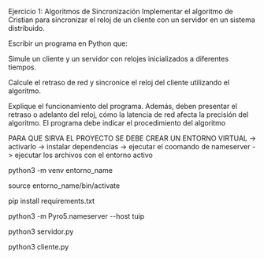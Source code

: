 Ejercicio 1: Algoritmos de Sincronización Implementar el algoritmo de Cristian para sincronizar el reloj de un cliente con un servidor en un sistema distribuido.

Escribir un programa en Python que:

Simule un cliente y un servidor con relojes inicializados a diferentes tiempos.

Calcule el retraso de red y sincronice el reloj del cliente utilizando el algoritmo.

Explique el funcionamiento del programa. Además, deben presentar el retraso o adelanto del reloj, cómo la latencia de red afecta la precisión del algoritmo. El programa debe indicar el procedimiento del algoritmo

PARA QUE SIRVA EL PROYECTO SE DEBE CREAR UN ENTORNO VIRTUAL -> activarlo -> instalar dependencias -> ejecutar el coomando de nameserver -> ejecutar los archivos con el entorno activo

python3 -m venv entorno_name

source entorno_name/bin/activate

pip install requirements.txt

python3 -m Pyro5.nameserver --host tuip

python3 servidor.py

python3 cliente.py
